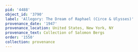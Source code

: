 ```yaml
---
pid: '4488'
object_id: '3790'
label: 'Allegory: The Dream of Raphael (Circe & Ulysses)'
provenance_date: '1947'
provenance_location: United States, New York, NY
provenance_text: Collection of Salomon Bergs
order: '1550'
collection: provenance
---
```

